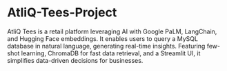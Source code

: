 # AtliQ-Tees-Project
AtliQ Tees is a retail platform leveraging AI with Google PaLM, LangChain, and Hugging Face embeddings. It enables users to query a MySQL database in natural language, generating real-time insights. Featuring few-shot learning, ChromaDB for fast data retrieval, and a Streamlit UI, it simplifies data-driven decisions for businesses.
